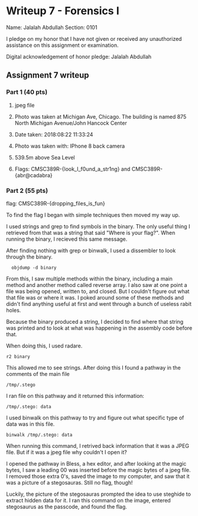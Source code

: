 Writeup 7 - Forensics I
======

Name: Jalalah Abdullah
Section: 0101

I pledge on my honor that I have not given or received any unauthorized assistance on this assignment or examination.

Digital acknowledgement of honor pledge: Jalalah Abdullah

## Assignment 7 writeup

### Part 1 (40 pts)

1. jpeg file 
 
2. Photo was taken at Michigan Ave, Chicago. The building is named 875 North Michigan Avenue/John Hancock Center
 
3. Date taken: 2018:08:22 11:33:24
 
4. Photo was taken with: IPhone 8 back camera
 
5. 539.5m above Sea Level
 
6. Flags: CMSC389R-{look_I_f0und_a_str1ng} and CMSC389R-{abr@cadabra}

### Part 2 (55 pts)

flag: CMSC389R-{dropping_files_is_fun}

To find the flag I began with simple techniques then moved my way up. 

I used strings and grep to find symbols in the binary. The only useful thing I retrieved from that was a string that said "Where is your flag?". When running the binary, I recieved this same message.

After finding nothing with grep or binwalk, I used a dissembler to look through the binary.

      objdump -d binary
      
From this, I saw multiple methods within the binary, including a main method and another method called reverse array. I also saw at one point a file was being opened, written to, and closed. But I couldn't figure out what that file was or where it was. I poked around some of these methods and didn't find anything useful at first and went through a bunch of useless rabit holes. 

Because the binary produced a string, I decided to find where that string was printed and to look at what was happening in the assembly code before that. 

When doing this, I used radare.

    r2 binary

This allowed me to see strings. After doing this I found a pathway in the comments of the main file

    /tmp/.stego
    
I ran file on this pathway and it returned this information:

    /tmp/.stego: data
    
I used binwalk on this pathway to try and figure out what specific type of data was in this file. 

    binwalk /tmp/.stego: data
    
When running this command, I retrived back information that it was a JPEG file. But if it was a jpeg file why couldn't I open it?

I opened the pathway in Bless, a hex editor, and after looking at the magic bytes, I saw a leading 00 was inserted before the magic bytes of a jpeg file. I removed those extra 0's, saved the image to my computer, and saw that it was a picture of a stegosauras. Still no flag, though!

Luckily, the picture of the stegosauras prompted the idea to use steghide to extract hidden data for it. I ran this command on the image, entered stegosaurus as the passcode, and found the flag. 
    

    
